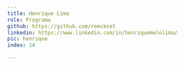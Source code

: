 ```yaml
---
title: Henrique Lima
role: Programa
github: https://github.com/reeckset
linkedin: https://www.linkedin.com/in/henriquemelolima/
pic: henrique
index: 14

---
```


